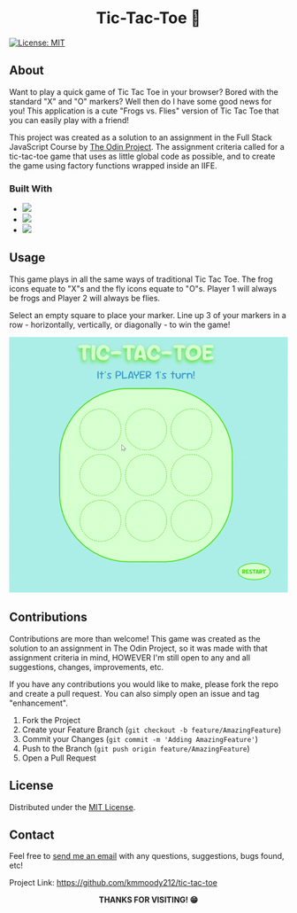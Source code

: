 # <center>Tic-Tac-Toe 🐸</center>


[![License: MIT](https://img.shields.io/badge/License-MIT-yellow.svg)](https://opensource.org/licenses/MIT)

## About

Want to play a quick game of Tic Tac Toe in your browser? Bored with the standard "X" and "O" markers? Well then do I have some good news for you! This application is a cute "Frogs vs. Flies" version of Tic Tac Toe that you can easily play with a friend!

This project was created as a solution to an assignment in the Full Stack JavaScript Course by [The Odin Project](https://theodinproject.com). The assignment criteria called for a tic-tac-toe game that uses as little global code as possible, and to create the game using factory functions wrapped inside an IIFE.

### Built With
* <img src="https://img.shields.io/badge/HTML5-E34F26?style=for-the-badge&logo=html5&logoColor=white" />
* <img src="https://img.shields.io/badge/CSS3-1572B6?style=for-the-badge&logo=css3&logoColor=white" />
* <img src="https://img.shields.io/badge/JavaScript-323330?style=for-the-badge&logo=javascript&logoColor=F7DF1E" />

## Usage

This game plays in all the same ways of traditional Tic Tac Toe. The frog icons equate to "X"s and the fly icons equate to "O"s. Player 1 will always be frogs and Player 2 will always be flies. 

Select an empty square to place your marker. Line up 3 of your markers in a row - horizontally, vertically, or diagonally - to win the game!

![](./assets/ttt-demo-ezgif.com-optimize.gif)

## Contributions

Contributions are more than welcome! This game was created as the solution to an assignment in The Odin Project, so it was made with that assignment criteria in mind, HOWEVER I'm still open to any and all suggestions, changes, improvements, etc.

If you have any contributions you would like to make, please fork the repo and create a pull request. You can also simply open an issue and tag "enhancement". 

1. Fork the Project
2. Create your Feature Branch (```git checkout -b feature/AmazingFeature```)
3. Commit your Changes (```git commit -m 'Adding AmazingFeature'```)
4. Push to the Branch (```git push origin feature/AmazingFeature```)
5. Open a Pull Request

## License

Distributed under the [MIT License](https://opensource.org/licenses/MIT). 

## Contact

Feel free to [send me an email](mailto:kmfoster212@gmail.com) with any questions, suggestions, bugs found, etc!

Project Link: https://github.com/kmmoody212/tic-tac-toe

**<center>THANKS FOR VISITING! 😁</center>**

